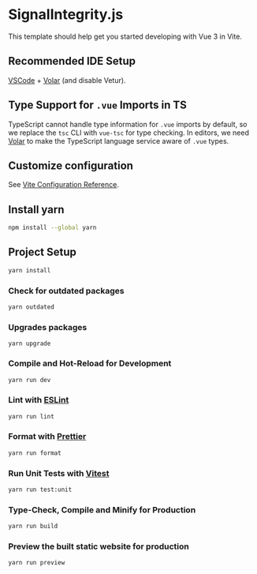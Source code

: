 # SignalIntegrity.js

This template should help get you started developing with Vue 3 in Vite.

## Recommended IDE Setup

[VSCode](https://code.visualstudio.com/) + [Volar](https://marketplace.visualstudio.com/items?itemName=Vue.volar) (and disable Vetur).

## Type Support for `.vue` Imports in TS

TypeScript cannot handle type information for `.vue` imports by default, so we replace the `tsc` CLI with `vue-tsc` for type checking. In editors, we need [Volar](https://marketplace.visualstudio.com/items?itemName=Vue.volar) to make the TypeScript language service aware of `.vue` types.

## Customize configuration

See [Vite Configuration Reference](https://vitejs.dev/config/).

## Install yarn

```sh
npm install --global yarn
```

## Project Setup

```sh
yarn install
```

### Check for outdated packages

```sh
yarn outdated
```

### Upgrades packages

```
yarn upgrade
```

### Compile and Hot-Reload for Development

```sh
yarn run dev
```

### Lint with [ESLint](https://eslint.org/)

```sh
yarn run lint
```

### Format with [Prettier](https://prettier.io/)

```sh
yarn run format
```

### Run Unit Tests with [Vitest](https://vitest.dev/)

```sh
yarn run test:unit
```

### Type-Check, Compile and Minify for Production

```sh
yarn run build
```

### Preview the built static website for production

```sh
yarn run preview
```
